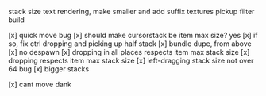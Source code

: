 
stack size text rendering, make smaller and add suffix
textures
pickup
filter
build


[x] quick move bug
[x] should make cursorstack be item max size? yes
[x] if so, fix ctrl dropping and picking up half stack
[x] bundle dupe, from above
[x] no despawn
[x] dropping in all places respects item max stack size
[x] dropping respects item max stack size
[x] left-dragging stack size not over 64 bug
[x] bigger stacks

[x] cant move dank